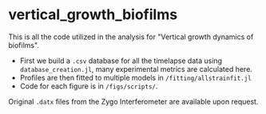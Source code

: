 # vertical_growth_biofilms

This is all the code utilized in the analysis for "Vertical
growth dynamics of biofilms". 

- First we build a `.csv` database for all the timelapse data using `database_creation.jl`, many experimental metrics are calculated here.
- Profiles are then fitted to multiple models in `/fitting/allstrainfit.jl`
- Code for each figure is in `/figs/scripts/`.

Original `.datx` files from the Zygo Interferometer are available upon request.
